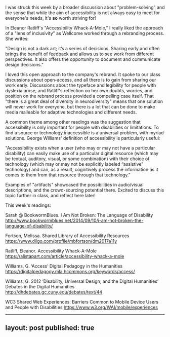 I was struck this week by a broader discussion about "problem-solving" and the sense that while the aim of accessibility is not always easy to meet for everyone's needs, it's **so** worth striving for! 

In Eleanor Ratliff's "Accessibility Whack-A-Mole," I really liked the approach of a "lens of inclusivity" as Wellcome worked through a rebranding process. She writes:

"Design is not a dark art; it’s a series of decisions. Sharing early and often brings the benefit of feedback and allows us to see work from different perspectives. It also offers the opportunity to document and communicate design decisions." 

I loved this open approach to the company's rebrand. It spoke to our class discussions about open-access, and all there is to gain from sharing our work early. Discussions about the typeface and legibility for people with dyslexia arose, and Ratliff's reflection on her own doubts, worries, and position on the rebrand process provided a compelling case itself. That "there is a great deal of diversity in neurodiversity" means that one solution will never work for everyone, but there is a lot that can be done to make media malleable for adaptive technologies and different needs.

A common theme among other readings was the suggestion that accessibility is only important for people with disabilities or limitations. To find a source or technology inaccessible is a universal problem, with myriad solutions. George Williams' definition of accessibility is particularly useful:

"Accessibility exists when a user (who may or may not have a particular disability) can easily make use of a particular digital resource (which may be textual, auditory, visual, or some combination) with their choice of technology (which may or may not be explicitly labeled “assistive” technology) and can, as a result, cognitively process the information as it comes to them from that resource through that technology."

Examples of "artifacts" showcased the possibilities in audio/visual descriptions, and the crowd-sourcing potential there. Excited to discuss this topic further in class, and reflect here later!


This week's readings:

Sarah @ BookwormBlues. I Am Not Broken: The Language of Disability
http://www.bookwormblues.net/2014/09/10/i-am-not-broken-the-language-of-disability/

Fortson, Melissa. Shared Library of Accessibility Resources https://www.diigo.com/profile/mbfortson/dm2017a11y

Ratliff, Eleanor. Accessibility Whack-A-Mole
https://alistapart.com/article/accessibility-whack-a-mole

Williams, G. ‘Access’ Digital Pedagogy in the Humanities https://digitalpedagogy.mla.hcommons.org/keywords/access/

Williams, G. 2012 ‘Disability, Universal Design, and the Digital Humanities’ Debates in the Digital Humanities http://dhdebates.gc.cuny.edu/debates/text/44

WC3 Shared Web Experiences: Barriers Common to Mobile Device Users and People with Disabilities https://www.w3.org/WAI/mobile/experiences

---
layout: post
published: true
---
